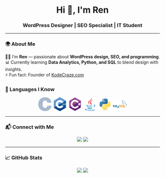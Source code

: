 <h1 align="center">Hi 👋, I'm Ren</h1>
<h3 align="center">WordPress Designer | SEO Specialist | IT Student</h3>

---

### 🌍 About Me  
👩‍💻 I’m **Ren** — passionate about **WordPress design, SEO, and programming**.  
📊 Currently learning **Data Analytics, Python, and SQL** to blend design with insights.  
⚡ Fun fact: Founder of [KodeCraze.com](https://kodecraze.com/)  

### 🚀 Languages I Know  
<div align="center">
  <img src="https://raw.githubusercontent.com/devicons/devicon/master/icons/c/c-original.svg" alt="c" width="45" height="45"/>
  <img src="https://raw.githubusercontent.com/devicons/devicon/master/icons/cplusplus/cplusplus-original.svg" alt="cplusplus" width="45" height="45"/>
  <img src="https://raw.githubusercontent.com/devicons/devicon/master/icons/csharp/csharp-original.svg" alt="csharp" width="45" height="45"/>
  <img src="https://raw.githubusercontent.com/devicons/devicon/master/icons/java/java-original.svg" alt="java" width="45" height="45"/>
  <img src="https://raw.githubusercontent.com/devicons/devicon/master/icons/python/python-original.svg" alt="python" width="45" height="45"/>
  <img src="https://raw.githubusercontent.com/devicons/devicon/master/icons/mysql/mysql-original-wordmark.svg" alt="mysql" width="45" height="45"/>
</div>

---

### 📬 Connect with Me  
<p align="center">
  <a href="mailto:rblenon18@gmail.com"><img src="https://img.shields.io/badge/Email-D14836?style=for-the-badge&logo=gmail&logoColor=white" /></a>
  <a href="https://www.linkedin.com/in/renielyn-lenon-237449376/"><img src="https://img.shields.io/badge/LinkedIn-0077B5?style=for-the-badge&logo=linkedin&logoColor=white" /></a>
</p>

---

### 📈 GitHub Stats  
<div align="center">
  <img src="https://streak-stats.demolab.com?user=renielyn&theme=dracula&hide_border=true&border_radius=5" height="150" />
  <img src="https://github-readme-stats.vercel.app/api?username=ren&show_icons=true&theme=dracula&hide_border=true" height="150" />
</div>

